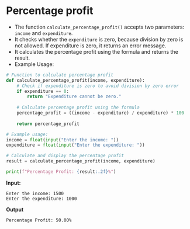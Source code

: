 # Percentage profit

- The function `calculate_percentage_profit()` accepts two parameters: `income` and `expenditure`.
- It checks whether the `expenditure` is zero, because division by zero is not allowed. If expenditure is zero, it returns an error message.
- It calculates the percentage profit using the formula and returns the result.
- Example Usage:

 

```python
# Function to calculate percentage profit
def calculate_percentage_profit(income, expenditure):
    # Check if expenditure is zero to avoid division by zero error
    if expenditure == 0:
        return "Expenditure cannot be zero."
    
    # Calculate percentage profit using the formula
    percentage_profit = ((income - expenditure) / expenditure) * 100
    
    return percentage_profit

# Example usage:
income = float(input("Enter the income: "))
expenditure = float(input("Enter the expenditure: "))

# Calculate and display the percentage profit
result = calculate_percentage_profit(income, expenditure)

print(f"Percentage Profit: {result:.2f}%")

```

**Input:**

```
Enter the income: 1500
Enter the expenditure: 1000
```

**Output**

```
Percentage Profit: 50.00%
```



